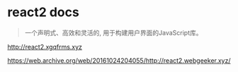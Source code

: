 # react2 docs

> 一个声明式、高效和灵活的, 用于构建用户界面的JavaScript库。

http://react2.xgqfrms.xyz

https://web.archive.org/web/20161024204055/http://react2.webgeeker.xyz/
